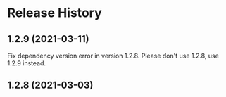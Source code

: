 # Release History

## 1.2.9 (2021-03-11)
Fix dependency version error in version 1.2.8. Please don't use 1.2.8, use 1.2.9 instead.

## 1.2.8 (2021-03-03)
